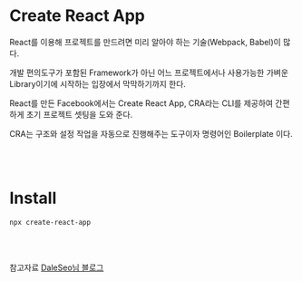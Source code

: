 # **Create React App**

React를 이용해 프로젝트를 만드려면 미리 알아야 하는 기술(Webpack, Babel)이 많다.

개발 편의도구가 포함된 Framework가 아닌 어느 프로젝트에서나 사용가능한 가벼운 Library이기에 시작하는 입장에서 막막하기까지 한다.

React를 만든 Facebook에서는 Create React App, CRA라는 CLI를 제공하여 간편하게 초기 프로젝트 셋팅을 도와 준다.

CRA는 구조와 설정 작업을 자동으로 진행해주는 도구이자 명령어인 Boilerplate 이다.

<br/>
<br/>

# **Install**

```
npx create-react-app
```

<br/>
<br/>

참고자료
[DaleSeo님 블로그](https://www.daleseo.com/create-react-app/)
